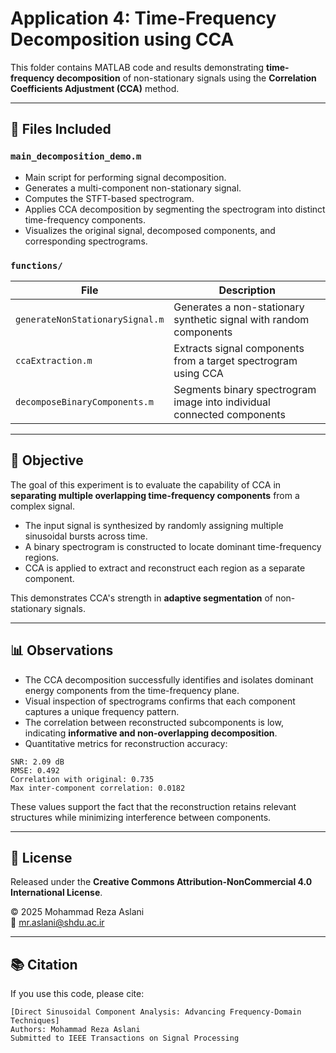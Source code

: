 # Application 4: Time-Frequency Decomposition using CCA

This folder contains MATLAB code and results demonstrating **time-frequency decomposition** of non-stationary signals using the **Correlation Coefficients Adjustment (CCA)** method.

---

## 📁 Files Included

### `main_decomposition_demo.m`

- Main script for performing signal decomposition.
- Generates a multi-component non-stationary signal.
- Computes the STFT-based spectrogram.
- Applies CCA decomposition by segmenting the spectrogram into distinct time-frequency components.
- Visualizes the original signal, decomposed components, and corresponding spectrograms.

### `functions/`

| File                            | Description                                                            |
| ------------------------------- | ---------------------------------------------------------------------- |
| `generateNonStationarySignal.m` | Generates a non-stationary synthetic signal with random components     |
| `ccaExtraction.m`              | Extracts signal components from a target spectrogram using CCA        |
| `decomposeBinaryComponents.m`   | Segments binary spectrogram image into individual connected components |

---

## 🎡 Objective

The goal of this experiment is to evaluate the capability of CCA in **separating multiple overlapping time-frequency components** from a complex signal.

- The input signal is synthesized by randomly assigning multiple sinusoidal bursts across time.
- A binary spectrogram is constructed to locate dominant time-frequency regions.
- CCA is applied to extract and reconstruct each region as a separate component.

This demonstrates CCA's strength in **adaptive segmentation** of non-stationary signals.

---

## 📊 Observations

- The CCA decomposition successfully identifies and isolates dominant energy components from the time-frequency plane.
- Visual inspection of spectrograms confirms that each component captures a unique frequency pattern.
- The correlation between reconstructed subcomponents is low, indicating **informative and non-overlapping decomposition**.
- Quantitative metrics for reconstruction accuracy:

```
SNR: 2.09 dB
RMSE: 0.492
Correlation with original: 0.735
Max inter-component correlation: 0.0182
```

These values support the fact that the reconstruction retains relevant structures while minimizing interference between components.

---

## 🔖 License

Released under the **Creative Commons Attribution-NonCommercial 4.0 International License**.

© 2025 Mohammad Reza Aslani\
📧 [mr.aslani@shdu.ac.ir](mailto\:mr.aslani@shdu.ac.ir)

---

## 📚 Citation

If you use this code, please cite:

```
[Direct Sinusoidal Component Analysis: Advancing Frequency-Domain Techniques]  
Authors: Mohammad Reza Aslani  
Submitted to IEEE Transactions on Signal Processing
```

